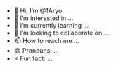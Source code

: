 - 👋 Hi, I’m @1Aryo
- 👀 I’m interested in ...
- 🌱 I’m currently learning ...
- 💞️ I’m looking to collaborate on ...
- 📫 How to reach me ...
- 😄 Pronouns: ...
- ⚡ Fun fact: ...

<!---
1Aryo/1Aryo is a ✨ special ✨ repository because its `README.md` (this file) appears on your GitHub profile.
You can click the Preview link to take a look at your changes.
--->
